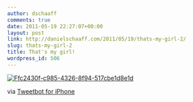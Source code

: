 ```yaml
---
author: dschaaff
comments: true
date: 2011-05-19 22:27:07+00:00
layout: post
link: http://danielschaaff.com/2011/05/19/thats-my-girl-2/
slug: thats-my-girl-2
title: That's my girl!
wordpress_id: 506
---
```


[![Ffc2430f-c985-4326-8f94-517cbe1d8e1d](http://posterous.com/getfile/files.posterous.com/danielschaaff/kDlthIkIprwHFfHtjkDABqdeAdGenpucIIfkpxhdJpJfgcgHbejkkqzupkyE/FFC2430F-C985-4326-8F94-517CBE1D8E1D.jpeg.scaled500.jpg)](http://posterous.com/getfile/files.posterous.com/danielschaaff/kDlthIkIprwHFfHtjkDABqdeAdGenpucIIfkpxhdJpJfgcgHbejkkqzupkyE/FFC2430F-C985-4326-8F94-517CBE1D8E1D.jpeg.scaled1000.jpg)

  

via [Tweetbot for iPhone](http://tapbots.com/tweetbot)
